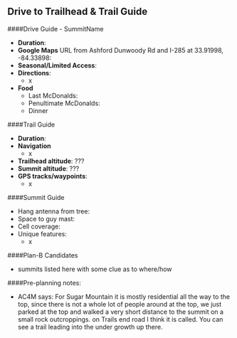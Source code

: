 Drive to Trailhead & Trail Guide
--------------------------------------------------------
####Drive Guide - SummitName

* **Duration**: 
* **Google Maps** URL from Ashford Dunwoody Rd and I-285 at 33.91998, -84.33898: 
* **Seasonal/Limited Access**:
* **Directions**:
    * x
* **Food**
    * Last McDonalds: 
    * Penultimate McDonalds: 
    * Dinner

####Trail Guide

* **Duration**:
* **Navigation**
    * x
* **Trailhead altitude**: ???
* **Summit altitude**: ???
* **GPS tracks/waypoints**:
    * x

####Summit Guide

* Hang antenna from tree:
* Space to guy mast:
* Cell coverage:
* Unique features:
    * x

####Plan-B Candidates

* summits listed here with some clue as to where/how

####Pre-planning notes:

* AC4M says: For Sugar Mountain it is mostly residential all the way to the top, since there is not a whole lot of people around at the top, we just parked at the top and walked a very short distance to the summit on a small rock outcroppings.  on Trails end road I think it is called. You can see a trail leading into the under growth up there.